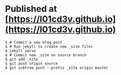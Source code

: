 # Published at [https://l01cd3v.github.io](https://l01cd3v.github.io)

    $ # Commit a new blog post
    $ # Run jekyll to create new _site files
    $ jekyll serve
    $ # Commit new _site on source branch
    $ git add _site
    $ git push origin source
    $ git subtree push --prefix _site origin master
